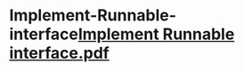 # Implement-Runnable-interface[Implement Runnable interface.pdf](https://github.com/user-attachments/files/19738520/Implement.Runnable.interface.pdf)
